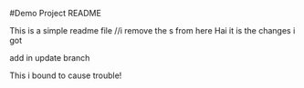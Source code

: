 #Demo Project README

This is a simple readme file
//i remove the s from here
Hai it is the changes i got

add in update branch

This i bound to cause trouble!